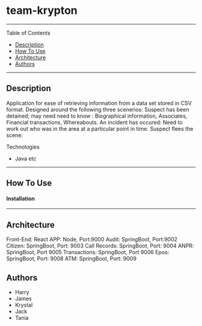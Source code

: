 # team-krypton
---

Table of Contents

- [Description](#description)
- [How To Use](#how-to-use)
- [Architecture](#architecture)
- [Authors](#authors)

---
## Description

Application for ease of retrieving information from a data set stored in CSV format.
Designed around the following three scenerios:
Suspect has been detained; may need need to know : Biographical information, Associates, Financial transactions, Whereabouts.
An incident has occured: Need to work out who was in the area at a particular point in time.
Suspect flees the scene: 


Technologies
- Java etc

---
## How To Use

#### Installation

---

## Architecture

Front-End: React
APP: Node, Port:9000
Audit: SpringBoot, Port:9002
Citizen: SpringBoot, Port: 9003
Call Records: SpringBoot, Port: 9004
ANPR: SpringBoot, Port 9005
Transactions: SpringBoot, Port 9006
Epos: SpringBoot, Port: 9008
ATM: SpringBoot, Port: 9009




## Authors

- Harry
- James
- Krystal
- Jack
- Tania 











